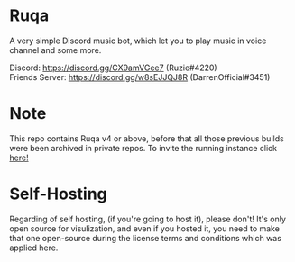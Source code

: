 # Ruqa

A very simple Discord music bot, which let you to play music in voice channel and some more.

Discord: https://discord.gg/CX9amVGee7 (Ruzie#4220)  
Friends Server: https://discord.gg/w8sEJJQJ8R (DarrenOfficial#3451)

# Note

This repo contains Ruqa v4 or above, before that all those previous builds were been archived in private repos.
To invite the running instance click [here!](https://discord.com/api/oauth2/authorize?client_id=877436488344805426&permissions=274914937920&scope=bot)

# Self-Hosting

Regarding of self hosting, (if you're going to host it), please don't! It's only open source for visulization, and even if you hosted it, you need to make that one open-source during the license terms and conditions which was applied here.
